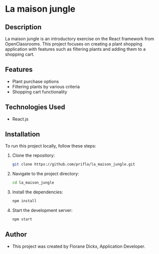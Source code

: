# La maison jungle

## Description
La maison jungle is an introductory exercise on the React framework from OpenClassrooms. This project focuses on creating a plant shopping application with features such as filtering plants and adding them to a shopping cart.

## Features
- Plant purchase options
- Filtering plants by various criteria
- Shopping cart functionality

## Technologies Used
- React.js

## Installation
To run this project locally, follow these steps:

1. Clone the repository:
    ```sh
    git clone https://github.com/priflo/la_maison_jungle.git
    ```
2. Navigate to the project directory:
    ```sh
    cd la_maison_jungle
    ```
3. Install the dependencies:
    ```sh
    npm install
    ```
4. Start the development server:
    ```sh
    npm start
    ```

## Author
- This project was created by Florane Dickx, Application Developer.